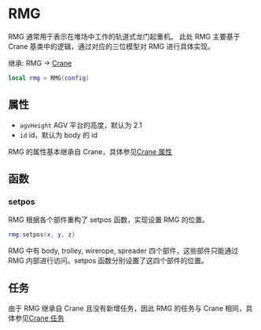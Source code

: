 # RMG

RMG 通常用于表示在堆场中工作的轨道式龙门起重机。
此处 RMG 主要基于 Crane 基类中的逻辑，通过对应的三位模型对 RMG 进行具体实现。

继承: RMG → [Crane](./crane.md)

```lua
local rmg = RMG(config)
```

## 属性

- `agvHeight` AGV 平台的高度，默认为 2.1
- `id` id，默认为 body 的 id

RMG 的属性基本继承自 Crane，具体参见[Crane 属性](./crane.md#属性)

## 函数

### setpos

RMG 根据各个部件重构了 setpos 函数，实现设置 RMG 的位置。

```lua
rmg:setpos(x, y, z)
```

RMG 中有 body, trolley, wirerope, spreader 四个部件，这些部件只能通过 RMG 内部进行访问。setpos 函数分别设置了这四个部件的位置。

## 任务

由于 RMG 继承自 Crane 且没有新增任务，因此 RMG 的任务与 Crane 相同，具体参见[Crane 任务](./crane.md#任务)
